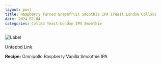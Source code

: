 ```yaml
---
layout: post
title: Raspberry Turned Grapefruit Smoothie IPA (Yeast London Collab)
date: 2024-02-04
categories: Collab Yeast-London IPA Smoothie
---
```

![Label](https://assets.untappd.com/site/beer_logos_hd/beer-5737312_28552_hd.jpeg)

[Untappd Link](https://untp.beer/31a3b6fb6c)

__Recipe:__ Omnipollo Raspberry Vanilla Smoothie IPA
